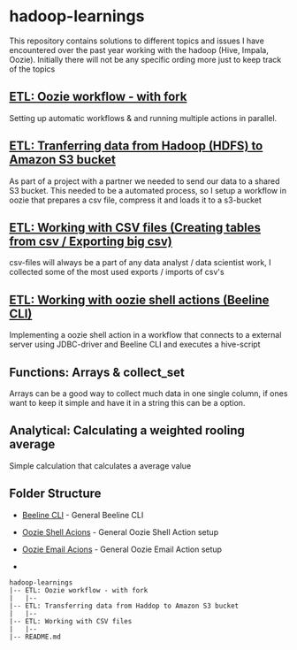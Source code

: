 # hadoop-learnings

This repository contains solutions to different topics and issues I have encountered over the past year working with the hadoop (Hive, Impala, Oozie). Initially there will not be any specific ording more just to keep track of the topics


## [ETL: Oozie workflow - with fork](https://github.com/nthulstrupp/hadoop-learnings/tree/master/ETL%20-%20Oozie%20workflow%20-%20with%20fork%20and%20decision)

Setting up automatic workflows & and running multiple actions in parallel. 

## [ETL: Tranferring data from Hadoop (HDFS) to Amazon S3 bucket](https://github.com/nthulstrupp/hadoop-learnings/tree/master/ETL%20-%20Transferring%20data%20from%20Hadoop%20(HDFS)%20to%20Amazon%20S3%20bucket)

As part of a project with a partner we needed to send our data to a shared S3 bucket. This needed to be a automated process, so I setup a workflow in oozie that prepares a csv file, compress it and loads it to a s3-bucket

## [ETL: Working with CSV files (Creating tables from csv / Exporting big csv)](https://github.com/nthulstrupp/hadoop-learnings/tree/master/ETL%20-%20Working%20with%20CSV%20files%20-%20creating%20tables%20from%20csv)

csv-files will always be a part of any data analyst / data scientist work, I collected some of the most used exports / imports of csv's


## [ETL: Working with oozie shell actions (Beeline CLI)](https://github.com/nthulstrupp/hadoop-learnings/tree/master/ETL%20-%20Working%20with%20Oozie%20shell%20actions%20-%20Beeline%20CLI%20with%20Spark%20SQL)

Implementing a oozie shell action in a workflow that connects to a external server using JDBC-driver and Beeline CLI and executes a hive-script




## Functions: Arrays & collect_set

Arrays can be a good way to collect much data in one single column, if ones want to keep it simple and have it in a string 
this can be a option. 



## Analytical: Calculating a weighted rooling average

Simple calculation that calculates a average value 




## Folder Structure

* [Beeline CLI](https://cwiki.apache.org/confluence/display/Hive/HiveServer2+Clients#HiveServer2Clients-BeelineCommands) - General Beeline CLI

* [Oozie Shell Acions](https://oozie.apache.org/docs/4.1.0/DG_HiveActionExtension.html) - General Oozie Shell Action setup

* [Oozie Email Acions](https://oozie.apache.org/docs/3.1.3-incubating/DG_EmailActionExtension.html) - General Oozie Email Action setup

* 


    hadoop-learnings
    |-- ETL: Oozie workflow - with fork
    |   |-- 
    |-- ETL: Transferring data from Haddop to Amazon S3 bucket
    |   |-- 
    |-- ETL: Working with CSV files
    |   |-- 
    |-- README.md
    
    
    
  